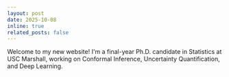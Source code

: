 ```yaml
---
layout: post
date: 2025-10-08
inline: true
related_posts: false
---
```


Welcome to my new website! I'm a final-year Ph.D. candidate in Statistics at USC Marshall, working on Conformal Inference, Uncertainty Quantification, and Deep Learning. 
